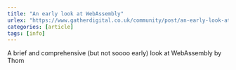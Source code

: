 ```yaml
---
title: "An early look at WebAssembly"
urlex: "https://www.gatherdigital.co.uk/community/post/an-early-look-at-webassembly/69"
categories: [article]
tags: [info]
---
```

A brief and comprehensive (but not soooo early) look at WebAssembly by Thom
